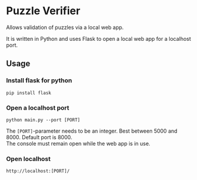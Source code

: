 # Puzzle Verifier

Allows validation of puzzles via a local web app.

It is written in Python and uses Flask to open a local web app for a localhost port.

## Usage

### Install flask for python
```
pip install flask
```
### Open a localhost port

```
python main.py --port [PORT]
```

The ``[PORT]``-parameter needs to be an integer. Best between 5000 and 8000. Default port is 8000. \
The console must remain open while the web app is in use.

### Open localhost

```
http://localhost:[PORT]/
```
